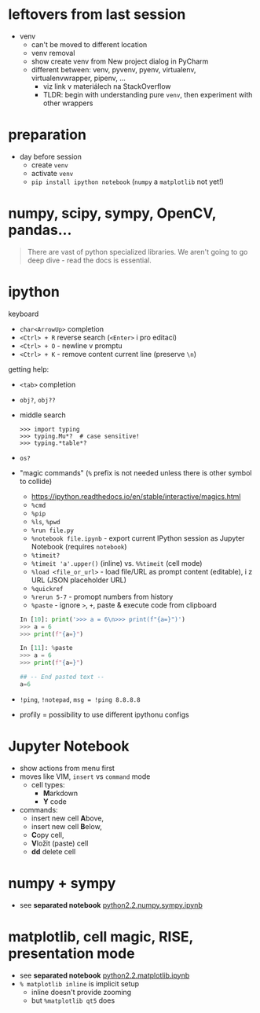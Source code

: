 # leftovers from last session
* venv
  * can't be moved to different location
  * venv removal
  * show create venv from New project dialog in PyCharm
  * different between: venv, pyvenv, pyenv, virtualenv, virtualenvwrapper, pipenv, ...
    * viz link v materiálech na StackOverflow
    * TLDR: begin with understanding pure `venv`, then experiment with other wrappers

# preparation
* day before session
  * create `venv`
  * activate `venv`
  * `pip install ipython notebook` (`numpy` a `matplotlib` not yet!)

# numpy, scipy, sympy, OpenCV, pandas...
> There are vast of python specialized libraries. We aren't going to go deep 
> dive - read the docs is essential.

# ipython
keyboard
- `char<ArrowUp>` completion
- `<Ctrl> + R` reverse search (`<Enter>` i pro editaci)
- `<Ctrl> + O` - newline v promptu
- `<Ctrl> + K` - remove content current line (preserve `\n`)

getting help:
- `<tab>` completion
- `obj?`, `obj??`
- middle search
  ```
  >>> import typing
  >>> typing.Mu*?  # case sensitive!
  >>> typing.*table*?
  ```

- `os?`
- "magic commands" (`%` prefix is not needed unless there is other symbol to collide)
  - https://ipython.readthedocs.io/en/stable/interactive/magics.html
  - `%cmd`
  - `%pip`
  - `%ls`, `%pwd`
  - `%run file.py`
  - `%notebook file.ipynb` - export current IPython session as Jupyter Notebook (requires `notebook`)
  - `%timeit?`
  - `%timeit 'a'.upper()` (inline) vs. `%%timeit` (cell mode)
  - `%load <file_or_url>` - load file/URL as prompt content (editable), i z URL (JSON placeholder URL)
  - `%quickref`
  - `%rerun 5-7` - promopt numbers from history
  - `%paste` - ignore `>`, `+`, paste & execute code from clipboard
  ```python
  In [10]: print('>>> a = 6\n>>> print(f"{a=}")')
  >>> a = 6
  >>> print(f"{a=}")
  
  In [11]: %paste
  >>> a = 6
  >>> print(f"{a=}")

  ## -- End pasted text --
  a=6
  ```
- `!ping`, `!notepad`, `msg = !ping 8.8.8.8`
- profily = possibility to use different ipythonu configs


# Jupyter Notebook
- show actions from menu first
- moves like VIM, `insert` vs `command` mode
  - cell types:
    - **M**arkdown
    - **Y** code
- commands:
  - insert new cell **A**bove,
  - insert new cell **B**elow,
  - **C**opy cell,
  - **V**ložit (paste) cell
  - **dd** delete cell

# numpy + sympy
- see **separated notebook** [python2.2.numpy.sympy.ipynb](python2.2.numpy.sympy.ipynb)

# matplotlib, cell magic, RISE, presentation mode
- see **separated notebook** [python2.2.matplotlib.ipynb](python2.2.matplotlib.ipynb)
- `% matplotlib inline` is implicit setup
  - inline doesn't provide zooming 
  - but `%matplotlib qt5` does
